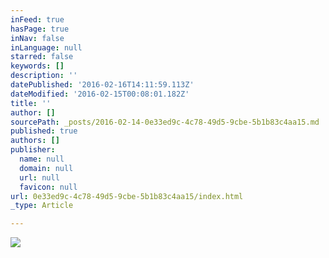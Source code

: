 ```yaml
---
inFeed: true
hasPage: true
inNav: false
inLanguage: null
starred: false
keywords: []
description: ''
datePublished: '2016-02-16T14:11:59.113Z'
dateModified: '2016-02-15T00:08:01.182Z'
title: ''
author: []
sourcePath: _posts/2016-02-14-0e33ed9c-4c78-49d5-9cbe-5b1b83c4aa15.md
published: true
authors: []
publisher:
  name: null
  domain: null
  url: null
  favicon: null
url: 0e33ed9c-4c78-49d5-9cbe-5b1b83c4aa15/index.html
_type: Article

---
```

![](https://s3-us-west-2.amazonaws.com/the-grid-img/p/7b067154b71a8fcf64633861d523fb43fffc79d9.jpg)